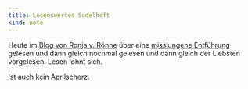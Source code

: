 ```yaml
---
title: Lesenswertes Sudelheft
kind: note
---
```


Heute im [Blog von Ronja v. Rönne][sudelheft] über eine [misslungene
Entführung][] gelesen und dann gleich nochmal gelesen und dann gleich der
Liebsten vorgelesen. Lesen lohnt sich.

[sudelheft]: http://sudelheft.de/
[misslungene Entführung]: http://sudelheft.blogspot.de/2015/10/misslungene-entfuhrung.html

Ist auch kein Aprilscherz.
